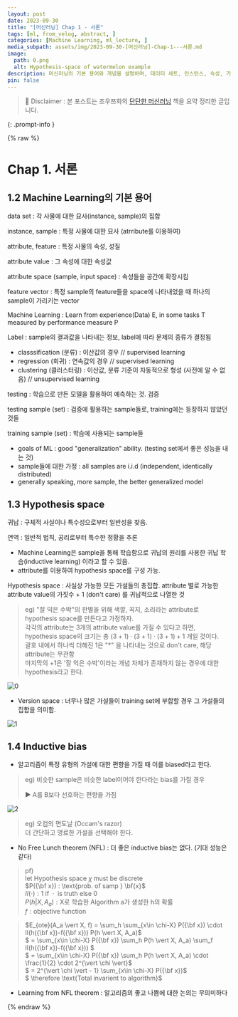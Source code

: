 ```yaml
---
layout: post
date: 2023-09-30
title: "[머신러닝] Chap 1 - 서론"
tags: [ml, from_velog, abstract, ]
categories: [Machine Learning, ml_lecture, ]
media_subpath: assets/img/2023-09-30-[머신러닝]-Chap-1---서론.md
image:
  path: 0.png
  alt: Hypothesis-space of watermelon example
description: 머신러닝의 기본 용어와 개념을 설명하며, 데이터 세트, 인스턴스, 속성, 가설 공간, 귀납적 학습, 그리고 알고리즘의 편향에 대해 논의합니다. 80년대 일본 경제와 관련된 주요 요소인 버블 경제와 플라자 합의의 영향을 설명하고, 머신러닝의 목표는 좋은 일반화 능력을 갖추는 것임을 강조합니다.
pin: false
---
```



> 📣 Disclaimer : 본 포스트는 조우쯔화의 [단단한 머신러닝](https://product.kyobobook.co.kr/detail/S000001916959) 책을 요약 정리한 글입니다. 


{: .prompt-info }


{% raw %}


# Chap 1. 서론


## 1.2 Machine Learning의 기본 용어


data set
: 각 사물에 대한 묘사(instance, sample)의 집합


instance, sample
: 특정 사물에 대한 묘사 (atrribute를 이용하여)


attribute, feature
: 특정 사물의 속성, 성질


attribute value
: 그 속성에 대한 속성값


attribute space (sample, input space)
: 속성들을 공간에 확장시킴


feature vector
: 특정 sample의 feature들을 space에 나타내었을 때 하나의 sample이 가리키는 vector


Machine Learning
: Learn from experience(Data) E, in some tasks T measured by performance measure P


Label
: sample의 결과값을 나타내는 정보, label에 따라 문제의 종류가 결정됨

- classsification (분류)
:  이산값의 경우 // supervised learning
- regression (회귀) 
: 연속값의 경우 // supervised learning
- clustering (클러스터링)
: 이산값, 분류 기준이 자동적으로 형성 (사전에 알 수 없음) // unsupervised learning

testing
: 학습으로 만든 모델을 활용하여 예측하는 것. 검증


testing sample (set) 
: 검증에 활용하는 sample들로, training에는 등장하지 않았던 것들


training sample (set)
: 학습에 사용되는 sample들

- goals of ML : good "generalization" ability. (testing set에서 좋은 성능을 내는 것)
- sample들에 대한 가정 : all samples are i.i.d (independent, identically distributed)
- generally speaking, more sample, the better generalized model

## 1.3 Hypothesis space


귀납 
: 구체적 사실이나 특수성으로부터 일반성을 찾음.


연역 
: 일반적 법칙, 공리로부터 특수한 정황을 추론

- Machine Learning은 sample을 통해 학습함으로 귀납의 원리를 사용한 귀납 학습(inductive learning) 이라고 할 수 있음.
- attribute를 이용하여 hypothesis space를 구성 가능.

Hypothesis space 
: 사실상 가능한 모든 가설들의 총집합. attribute 별로 가능한 attribute value의 가짓수 + 1 (don't care) 를 귀납적으로 나열한 것


> eg) "잘 익은 수박"의 판별을 위해 색깔, 꼭지, 소리라는 attribute로 hypothesis space를 만든다고 가정하자.  
> 각각의 attribute는 3개의 attribute value를 가질 수 있다고 하면,  
> hypothesis space의 크기는 총 $(3+1)\cdot(3+1)\cdot(3+1)+1$ 개일 것이다.  
> 괄호 내에서 하나씩 더해진 1은 "\*" 을 나타내는 것으로 don't care, 해당 attribute는 무관함  
> 마지막의 +1은 '잘 익은 수박'이라는 개념 자체가 존재하지 않는 경우에 대한 hypothesis라고 한다.


![0](/0.png)

- Version space : 너무나 많은 가설들이 training set에 부합할 경우 그 가설들의 집합을 의미함.

![1](/1.png)


## 1.4 Inductive bias

- 알고리즘이 특정 유형의 가설에 대한 편향을 가질 때 이를 biased라고 한다.

> eg) 비슷한 sample은 비슷한 label이어야 한다라는 bias를 가질 경우  
>   
> ▶️ A를 B보다 선호하는 편향을 가짐


![2](/2.png)


> eg) 오컴의 면도날 (Occam's razor)  
> 더 간단하고 명료한 가설을 선택해야 한다.

- No Free Lunch theorem (NFL) : 더 좋은 inductive bias는 없다. (기대 성능은 같다)

> pf)  
> $\text{let Hypothesis space } \chi \text{ must be discrete}$  
> $P({\bf x}) : \text{prob. of samp } \bf{x}$  
> $II(\cdot) : \text{1 if } \cdot \text{ is truth else 0}$  
> $P(h \vert X, A_a) : \text{X로 학습한 Algorithm a가 생성한 h의 확률}$  
> $f : \text{objective function}$


> $E_{ote}(A_a \vert X, f) = \sum_h \sum_{x\in \chi-X} P({\bf x}) \cdot II(h({\bf x})-f({\bf x})) P(h \vert X, A_a)$  
> $ = \sum_{x\in \chi-X} P({\bf x}) \sum_h P(h \vert X, A_a) \sum_f II(h({\bf x})-f({\bf x}))  $  
> $ = \sum_{x\in \chi-X} P({\bf x}) \sum_h P(h \vert X, A_a) \cdot \frac{1}{2} \cdot 2^{\vert \chi \vert}$  
> $ = 2^{\vert \chi \vert - 1} \sum_{x\in \chi-X} P({\bf x})$  
> $ \therefore \text{Total invarient to algorithm}$

- Learning from NFL theorem : 알고리즘의 좋고 나쁨에 대한 논의는 무의미하다

{% endraw %}

